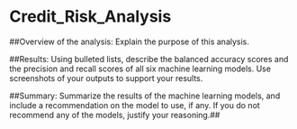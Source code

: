 # Credit_Risk_Analysis

##Overview of the analysis: 
Explain the purpose of this analysis.

##Results: 
Using bulleted lists, describe the balanced accuracy scores and the precision and recall scores of all six machine learning models. Use screenshots of your outputs to support your results.

##Summary: 
Summarize the results of the machine learning models, and include a recommendation on the model to use, if any. If you do not recommend any of the models, justify your reasoning.##